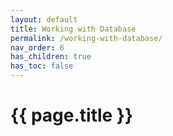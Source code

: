 ```yaml
---
layout: default
title: Working with Database
permalink: /working-with-database/
nav_order: 6
has_children: true
has_toc: false
---
```


# {{ page.title }}
